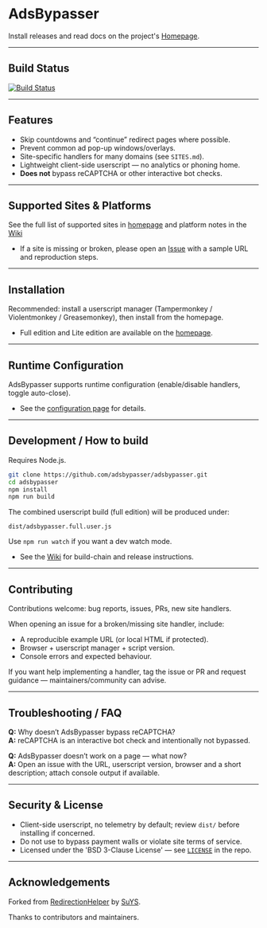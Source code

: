 # AdsBypasser

Install releases and read docs on the project's [Homepage](https://adsbypasser.github.io/).

---
## Build Status
[![Build Status](https://github.com/adsbypasser/adsbypasser/actions/workflows/core.yaml/badge.svg)](https://github.com/adsbypasser/adsbypasser/actions)

---
## Features

- Skip countdowns and “continue” redirect pages where possible.
- Prevent common ad pop-up windows/overlays.
- Site-specific handlers for many domains (see `SITES.md`).
- Lightweight client-side userscript — no analytics or phoning home.
- **Does not** bypass reCAPTCHA or other interactive bot checks.

---
## Supported Sites & Platforms

See the full list of supported sites in [homepage](https://adsbypasser.github.io/) and platform notes in the [Wiki](https://github.com/adsbypasser/adsbypasser/wiki)
- If a site is missing or broken, please open an [Issue](https://github.com/adsbypasser/adsbypasser/issues) with a sample URL and reproduction steps.

---
## Installation

Recommended: install a userscript manager (Tampermonkey / Violentmonkey / Greasemonkey), then install from the homepage.
- Full edition and Lite edition are available on the [homepage](https://adsbypasser.github.io/).

---
## Runtime Configuration

AdsBypasser supports runtime configuration (enable/disable handlers, toggle auto-close).
- See the [configuration page](https://adsbypasser.github.io/configure.html) for details.

---
## Development / How to build

Requires Node.js.

```bash
git clone https://github.com/adsbypasser/adsbypasser.git
cd adsbypasser
npm install
npm run build
```

The combined userscript build (full edition) will be produced under:

```text
dist/adsbypasser.full.user.js
```

Use `npm run watch` if you want a dev watch mode.  
- See the [Wiki](https://github.com/adsbypasser/adsbypasser/wiki) for build-chain and release instructions.

---
## Contributing

Contributions welcome: bug reports, issues, PRs, new site handlers.

When opening an issue for a broken/missing site handler, include:

- A reproducible example URL (or local HTML if protected).  
- Browser + userscript manager + script version.  
- Console errors and expected behaviour.

If you want help implementing a handler, tag the issue or PR and request guidance — maintainers/community can advise.

---
## Troubleshooting / FAQ

**Q:** Why doesn’t AdsBypasser bypass reCAPTCHA?  
**A:** reCAPTCHA is an interactive bot check and intentionally not bypassed.

**Q:** AdsBypasser doesn’t work on a page — what now?  
**A:** Open an issue with the URL, userscript version, browser and a short description; attach console output if available.

---
## Security & License

- Client-side userscript, no telemetry by default; review `dist/` before installing if concerned.  
- Do not use to bypass payment walls or violate site terms of service.  
- Licensed under the 'BSD 3-Clause License' — see [`LICENSE`](LICENSE.txt) in the repo.

---
## Acknowledgements

Forked from [RedirectionHelper](https://userscripts-mirror.org/scripts/show/69797) by [SuYS](https://userscripts-mirror.org/users/SuYS.html).

Thanks to contributors and maintainers.
